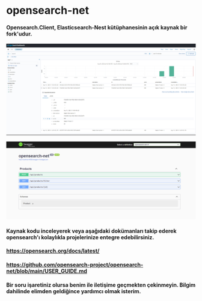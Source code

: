 # opensearch-net

#### Opensearch.Client, Elasticsearch-Nest kütüphanesinin açık kaynak bir fork'udur.

![](https://github.com/mustafadikyar/opensearch-net/blob/master/opensearch-dashboard.png)

![](https://github.com/mustafadikyar/opensearch-net/blob/master/opensearch-swagger.png)

#### Kaynak kodu inceleyerek veya aşağıdaki dokümanları takip ederek opensearch'ı kolaylıkla projelerinize entegre edebilirsiniz. 

#### https://opensearch.org/docs/latest/

#### https://github.com/opensearch-project/opensearch-net/blob/main/USER_GUIDE.md

#### Bir soru işaretiniz olursa benim ile iletişime geçmekten çekinmeyin. Bilgim dahilinde elimden geldiğince yardımcı olmak isterim.
